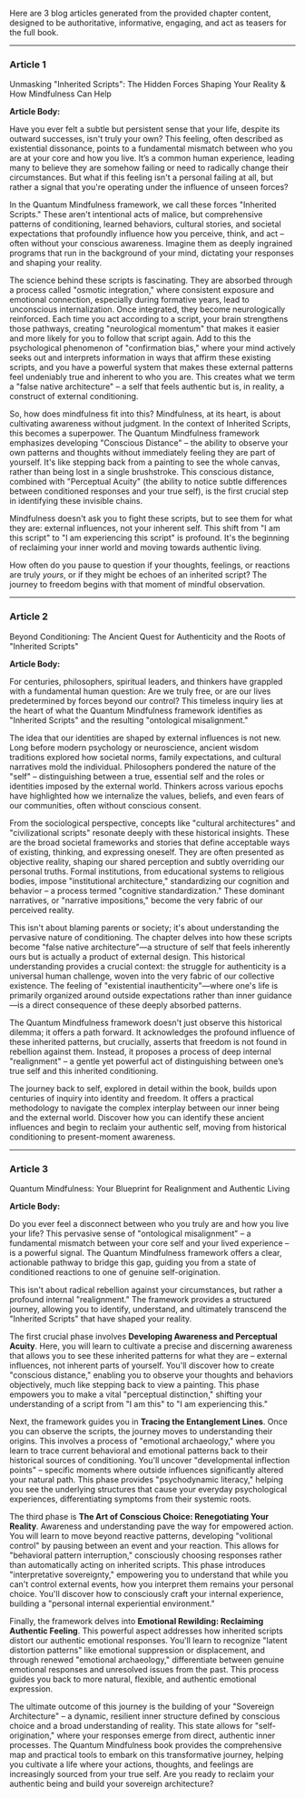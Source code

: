 Here are 3 blog articles generated from the provided chapter content, designed to be authoritative, informative, engaging, and act as teasers for the full book.

---

### Article 1

 Unmasking "Inherited Scripts": The Hidden Forces Shaping Your Reality & How Mindfulness Can Help

**Article Body:**

Have you ever felt a subtle but persistent sense that your life, despite its outward successes, isn't truly your own? This feeling, often described as existential dissonance, points to a fundamental mismatch between who you are at your core and how you live. It’s a common human experience, leading many to believe they are somehow failing or need to radically change their circumstances. But what if this feeling isn't a personal failing at all, but rather a signal that you're operating under the influence of unseen forces?

In the Quantum Mindfulness framework, we call these forces "Inherited Scripts." These aren't intentional acts of malice, but comprehensive patterns of conditioning, learned behaviors, cultural stories, and societal expectations that profoundly influence how you perceive, think, and act – often without your conscious awareness. Imagine them as deeply ingrained programs that run in the background of your mind, dictating your responses and shaping your reality.

The science behind these scripts is fascinating. They are absorbed through a process called "osmotic integration," where consistent exposure and emotional connection, especially during formative years, lead to unconscious internalization. Once integrated, they become neurologically reinforced. Each time you act according to a script, your brain strengthens those pathways, creating "neurological momentum" that makes it easier and more likely for you to follow that script again. Add to this the psychological phenomenon of "confirmation bias," where your mind actively seeks out and interprets information in ways that affirm these existing scripts, and you have a powerful system that makes these external patterns feel undeniably true and inherent to who you are. This creates what we term a "false native architecture" – a self that feels authentic but is, in reality, a construct of external conditioning.

So, how does mindfulness fit into this? Mindfulness, at its heart, is about cultivating awareness without judgment. In the context of Inherited Scripts, this becomes a superpower. The Quantum Mindfulness framework emphasizes developing "Conscious Distance" – the ability to observe your own patterns and thoughts without immediately feeling they are part of yourself. It's like stepping back from a painting to see the whole canvas, rather than being lost in a single brushstroke. This conscious distance, combined with "Perceptual Acuity" (the ability to notice subtle differences between conditioned responses and your true self), is the first crucial step in identifying these invisible chains.

Mindfulness doesn't ask you to fight these scripts, but to see them for what they are: external influences, not your inherent self. This shift from "I am this script" to "I am experiencing this script" is profound. It's the beginning of reclaiming your inner world and moving towards authentic living.

How often do you pause to question if your thoughts, feelings, or reactions are truly *yours*, or if they might be echoes of an inherited script? The journey to freedom begins with that moment of mindful observation.

---

### Article 2

 Beyond Conditioning: The Ancient Quest for Authenticity and the Roots of "Inherited Scripts"

**Article Body:**

For centuries, philosophers, spiritual leaders, and thinkers have grappled with a fundamental human question: Are we truly free, or are our lives predetermined by forces beyond our control? This timeless inquiry lies at the heart of what the Quantum Mindfulness framework identifies as "Inherited Scripts" and the resulting "ontological misalignment."

The idea that our identities are shaped by external influences is not new. Long before modern psychology or neuroscience, ancient wisdom traditions explored how societal norms, family expectations, and cultural narratives mold the individual. Philosophers pondered the nature of the "self" – distinguishing between a true, essential self and the roles or identities imposed by the external world. Thinkers across various epochs have highlighted how we internalize the values, beliefs, and even fears of our communities, often without conscious consent.

From the sociological perspective, concepts like "cultural architectures" and "civilizational scripts" resonate deeply with these historical insights. These are the broad societal frameworks and stories that define acceptable ways of existing, thinking, and expressing oneself. They are often presented as objective reality, shaping our shared perception and subtly overriding our personal truths. Formal institutions, from educational systems to religious bodies, impose "institutional architecture," standardizing our cognition and behavior – a process termed "cognitive standardization." These dominant narratives, or "narrative impositions," become the very fabric of our perceived reality.

This isn't about blaming parents or society; it's about understanding the pervasive nature of conditioning. The chapter delves into how these scripts become "false native architecture"—a structure of self that feels inherently ours but is actually a product of external design. This historical understanding provides a crucial context: the struggle for authenticity is a universal human challenge, woven into the very fabric of our collective existence. The feeling of "existential inauthenticity"—where one's life is primarily organized around outside expectations rather than inner guidance—is a direct consequence of these deeply absorbed patterns.

The Quantum Mindfulness framework doesn't just observe this historical dilemma; it offers a path forward. It acknowledges the profound influence of these inherited patterns, but crucially, asserts that freedom is not found in rebellion against them. Instead, it proposes a process of deep internal "realignment" – a gentle yet powerful act of distinguishing between one’s true self and this inherited conditioning.

The journey back to self, explored in detail within the book, builds upon centuries of inquiry into identity and freedom. It offers a practical methodology to navigate the complex interplay between our inner being and the external world. Discover how you can identify these ancient influences and begin to reclaim your authentic self, moving from historical conditioning to present-moment awareness.

---

### Article 3

 Quantum Mindfulness: Your Blueprint for Realignment and Authentic Living

**Article Body:**

Do you ever feel a disconnect between who you truly are and how you live your life? This pervasive sense of "ontological misalignment" – a fundamental mismatch between your core self and your lived experience – is a powerful signal. The Quantum Mindfulness framework offers a clear, actionable pathway to bridge this gap, guiding you from a state of conditioned reactions to one of genuine self-origination.

This isn't about radical rebellion against your circumstances, but rather a profound internal "realignment." The framework provides a structured journey, allowing you to identify, understand, and ultimately transcend the "Inherited Scripts" that have shaped your reality.

The first crucial phase involves **Developing Awareness and Perceptual Acuity**. Here, you will learn to cultivate a precise and discerning awareness that allows you to see these inherited patterns for what they are – external influences, not inherent parts of yourself. You'll discover how to create "conscious distance," enabling you to observe your thoughts and behaviors objectively, much like stepping back to view a painting. This phase empowers you to make a vital "perceptual distinction," shifting your understanding of a script from "I am this" to "I am experiencing this."

Next, the framework guides you in **Tracing the Entanglement Lines**. Once you can observe the scripts, the journey moves to understanding their origins. This involves a process of "emotional archaeology," where you learn to trace current behavioral and emotional patterns back to their historical sources of conditioning. You'll uncover "developmental inflection points" – specific moments where outside influences significantly altered your natural path. This phase provides "psychodynamic literacy," helping you see the underlying structures that cause your everyday psychological experiences, differentiating symptoms from their systemic roots.

The third phase is **The Art of Conscious Choice: Renegotiating Your Reality**. Awareness and understanding pave the way for empowered action. You will learn to move beyond reactive patterns, developing "volitional control" by pausing between an event and your reaction. This allows for "behavioral pattern interruption," consciously choosing responses rather than automatically acting on inherited scripts. This phase introduces "interpretative sovereignty," empowering you to understand that while you can't control external events, how you interpret them remains your personal choice. You'll discover how to consciously craft your internal experience, building a "personal internal experiential environment."

Finally, the framework delves into **Emotional Rewilding: Reclaiming Authentic Feeling**. This powerful aspect addresses how inherited scripts distort our authentic emotional responses. You'll learn to recognize "latent distortion patterns" like emotional suppression or displacement, and through renewed "emotional archaeology," differentiate between genuine emotional responses and unresolved issues from the past. This process guides you back to more natural, flexible, and authentic emotional expression.

The ultimate outcome of this journey is the building of your "Sovereign Architecture" – a dynamic, resilient inner structure defined by conscious choice and a broad understanding of reality. This state allows for "self-origination," where your responses emerge from direct, authentic inner processes. The Quantum Mindfulness book provides the comprehensive map and practical tools to embark on this transformative journey, helping you cultivate a life where your actions, thoughts, and feelings are increasingly sourced from your true self. Are you ready to reclaim your authentic being and build your sovereign architecture?